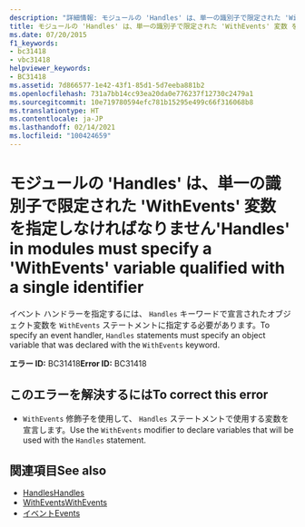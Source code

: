 ```yaml
---
description: "詳細情報: モジュールの 'Handles' は、単一の識別子で限定された 'WithEvents' 変数 を指定しなければなりません"
title: モジュールの 'Handles' は、単一の識別子で限定された 'WithEvents' 変数 を指定しなければなりません
ms.date: 07/20/2015
f1_keywords:
- bc31418
- vbc31418
helpviewer_keywords:
- BC31418
ms.assetid: 7d866577-1e42-43f1-85d1-5d7eeba881b2
ms.openlocfilehash: 731a7bb14cc93ea20da0e776237f12730c2479a1
ms.sourcegitcommit: 10e719780594efc781b15295e499c66f316068b8
ms.translationtype: HT
ms.contentlocale: ja-JP
ms.lasthandoff: 02/14/2021
ms.locfileid: "100424659"
---
```

# <a name="handles-in-modules-must-specify-a-withevents-variable-qualified-with-a-single-identifier"></a><span data-ttu-id="3df61-103">モジュールの 'Handles' は、単一の識別子で限定された 'WithEvents' 変数 を指定しなければなりません</span><span class="sxs-lookup"><span data-stu-id="3df61-103">'Handles' in modules must specify a 'WithEvents' variable qualified with a single identifier</span></span>

<span data-ttu-id="3df61-104">イベント ハンドラーを指定するには、 `Handles` キーワードで宣言されたオブジェクト変数を `WithEvents` ステートメントに指定する必要があります。</span><span class="sxs-lookup"><span data-stu-id="3df61-104">To specify an event handler, `Handles` statements must specify an object variable that was declared with the `WithEvents` keyword.</span></span>  
  
 <span data-ttu-id="3df61-105">**エラー ID:** BC31418</span><span class="sxs-lookup"><span data-stu-id="3df61-105">**Error ID:** BC31418</span></span>  
  
## <a name="to-correct-this-error"></a><span data-ttu-id="3df61-106">このエラーを解決するには</span><span class="sxs-lookup"><span data-stu-id="3df61-106">To correct this error</span></span>  
  
- <span data-ttu-id="3df61-107">`WithEvents` 修飾子を使用して、 `Handles` ステートメントで使用する変数を宣言します。</span><span class="sxs-lookup"><span data-stu-id="3df61-107">Use the `WithEvents` modifier to declare variables that will be used with the `Handles` statement.</span></span>  
  
## <a name="see-also"></a><span data-ttu-id="3df61-108">関連項目</span><span class="sxs-lookup"><span data-stu-id="3df61-108">See also</span></span>

- [<span data-ttu-id="3df61-109">Handles</span><span class="sxs-lookup"><span data-stu-id="3df61-109">Handles</span></span>](../language-reference/statements/handles-clause.md)
- [<span data-ttu-id="3df61-110">WithEvents</span><span class="sxs-lookup"><span data-stu-id="3df61-110">WithEvents</span></span>](../language-reference/modifiers/withevents.md)
- [<span data-ttu-id="3df61-111">イベント</span><span class="sxs-lookup"><span data-stu-id="3df61-111">Events</span></span>](../programming-guide/language-features/events/index.md)
